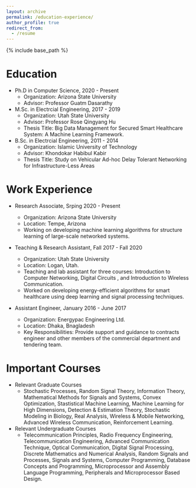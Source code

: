 ```yaml
---
layout: archive
permalink: /education-experience/
author_profile: true
redirect_from:
  - /resume
---
```


{% include base_path %}

Education
======
* Ph.D in Computer Science, 2020 - Present
  * Organization: Arizona State University
  * Advisor: Professor Guatm Dasarathy
* M.Sc. in Electrcial Engineering, 2017 - 2019
  * Organization: Utah State University
  * Advisor: Professor Rose Qingyang Hu
  * Thesis Title: Big Data Management for Secured Smart Healthcare System: A Machine Learning Framework.
* B.Sc. in Electrcial Engineering, 2011 - 2014
  * Organization: Islamic University of Technology
  * Advisor:  Khondokar Habibul Kabir 
  * Thesis Title: Study on Vehicular Ad-hoc Delay Tolerant Networking for Infrastructure-Less Areas
  
Work Experience
======
* Research Associate, Srping 2020 - Present
  * Organization: Arizona State University
  * Location: Tempe, Arizona
  * Working on developing machine learning algorithms for structure learning of large-scale networked systems.

* Teaching & Research Assistant, Fall 2017 - Fall 2020
  * Organization: Utah State University
  * Location: Logan, Utah.
  * Teaching and lab assistant for three courses: Introduction to Computer Networking, Digital Circuits , and Introduction to Wireless Communication.
  * Worked on developing energy-efficient algorithms for smart healthcare using deep learning and signal processing techniques.

* Assistant Engineer, January 2016 - June 2017
  * Organization: Energypac Engineering Ltd.
  * Location: Dhaka, Bnagladesh
  * Key Responsibilities: Provide support and guidance to contracts engineer and other members of the commercial department and tendering team.


Important Courses
======
* Relevant Graduate Courses
  * Stochastic Processes, Random Signal Theory, Information Theory,  Mathematical Methods for Signals and Systems, Convex Optimization, Stastistical Machine Learning, Machine Learning for High Dimensions, Detection & Estimation Theory, Stochastic Modeling in Biology, Real Analysis, Wireless & Mobile Networking, Advanced Wireless Communication, Reinforcement Learning. 
* Relevant Undergraduate Courses
  * Telecommunication Principles, Radio Frequency Engineering, Telecommunication Engineering, Advanced Communication Technique, Optical Communication, Digital Signal Processing, Discrete Mathematics and Numerical Analysis, Random Signals and Processes, Signals and Systems, Computer Programming, Database Concepts and Programming, Microprocessor and Assembly Language Programming, Peripherals and Microprocessor Based Design.

